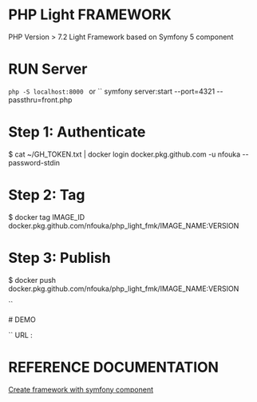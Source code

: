 # PHP Light FRAMEWORK 

PHP Version > 7.2
Light Framework based on Symfony 5 component



# RUN Server 
``
php -S localhost:8000 
``
or 
``
symfony server:start --port=4321 --passthru=front.php

# Step 1: Authenticate
$ cat ~/GH_TOKEN.txt | docker login docker.pkg.github.com -u nfouka --password-stdin

# Step 2: Tag
$ docker tag IMAGE_ID docker.pkg.github.com/nfouka/php_light_fmk/IMAGE_NAME:VERSION

# Step 3: Publish
$ docker push docker.pkg.github.com/nfouka/php_light_fmk/IMAGE_NAME:VERSION


``


# DEMO 

``
URL : 

# REFERENCE DOCUMENTATION 
<a href='https://symfony.com/doc/current/create_framework'>  Create framework with symfony component </a>
